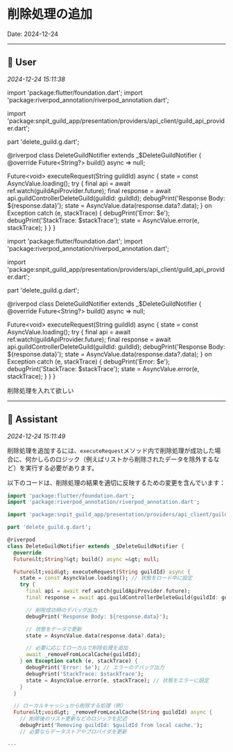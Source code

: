 # 削除処理の追加

Date: 2024-12-24

---

## 👤 User
*2024-12-24 15:11:38*

import 'package:flutter/foundation.dart';
import 'package:riverpod_annotation/riverpod_annotation.dart';

import 'package:snpit_guild_app/presentation/providers/api_client/guild_api_provider.dart';

part 'delete_guild.g.dart';

@riverpod
class DeleteGuildNotifier extends _$DeleteGuildNotifier {
  @override
  Future&lt;String?&gt; build() async =&gt; null;

  Future&lt;void&gt; executeRequest(String guildId) async {
    state = const AsyncValue.loading();
    try {
      final api = await ref.watch(guildApiProvider.future);
      final response = await api.guildControllerDeleteGuild(guildId: guildId);
      debugPrint('Response Body: ${response.data}');
      state = AsyncValue.data(response.data?.data);
    } on Exception catch (e, stackTrace) {
      debugPrint('Error: $e');
      debugPrint('StackTrace: $stackTrace');
      state = AsyncValue.error(e, stackTrace);
    }
  }
}

import 'package:flutter/foundation.dart';
import 'package:riverpod_annotation/riverpod_annotation.dart';

import 'package:snpit_guild_app/presentation/providers/api_client/guild_api_provider.dart';

part 'delete_guild.g.dart';

@riverpod
class DeleteGuildNotifier extends _$DeleteGuildNotifier {
  @override
  Future&lt;String?&gt; build() async =&gt; null;

  Future&lt;void&gt; executeRequest(String guildId) async {
    state = const AsyncValue.loading();
    try {
      final api = await ref.watch(guildApiProvider.future);
      final response = await api.guildControllerDeleteGuild(guildId: guildId);
      debugPrint('Response Body: ${response.data}');
      state = AsyncValue.data(response.data?.data);
    } on Exception catch (e, stackTrace) {
      debugPrint('Error: $e');
      debugPrint('StackTrace: $stackTrace');
      state = AsyncValue.error(e, stackTrace);
    }
  }
}

削除処理を入れて欲しい

---

## 🤖 Assistant
*2024-12-24 15:11:49*

削除処理を追加するには、`executeRequest`メソッド内で削除処理が成功した場合に、何かしらのロジック（例えばリストから削除されたデータを除外するなど）を実行する必要があります。

以下のコードは、削除処理の結果を適切に反映するための変更を含んでいます：

```dart
import 'package:flutter/foundation.dart';
import 'package:riverpod_annotation/riverpod_annotation.dart';

import 'package:snpit_guild_app/presentation/providers/api_client/guild_api_provider.dart';

part 'delete_guild.g.dart';

@riverpod
class DeleteGuildNotifier extends _$DeleteGuildNotifier {
  @override
  Future&lt;String?&gt; build() async =&gt; null;

  Future&lt;void&gt; executeRequest(String guildId) async {
    state = const AsyncValue.loading(); // 状態をロード中に設定
    try {
      final api = await ref.watch(guildApiProvider.future);
      final response = await api.guildControllerDeleteGuild(guildId: guildId);

      // 削除成功時のデバッグ出力
      debugPrint('Response Body: ${response.data}');

      // 状態をデータで更新
      state = AsyncValue.data(response.data?.data);

      // 必要に応じてローカルで削除処理を追加
      await _removeFromLocalCache(guildId);
    } on Exception catch (e, stackTrace) {
      debugPrint('Error: $e'); // エラーのデバッグ出力
      debugPrint('StackTrace: $stackTrace');
      state = AsyncValue.error(e, stackTrace); // 状態をエラーに設定
    }
  }

  // ローカルキャッシュから削除する処理（例）
  Future&lt;void&gt; _removeFromLocalCache(String guildId) async {
    // 削除後のリスト更新などのロジックを記述
    debugPrint('Removing guildId: $guildId from local cache.');
    // 必要ならデータストアやプロバイダを更新

---
